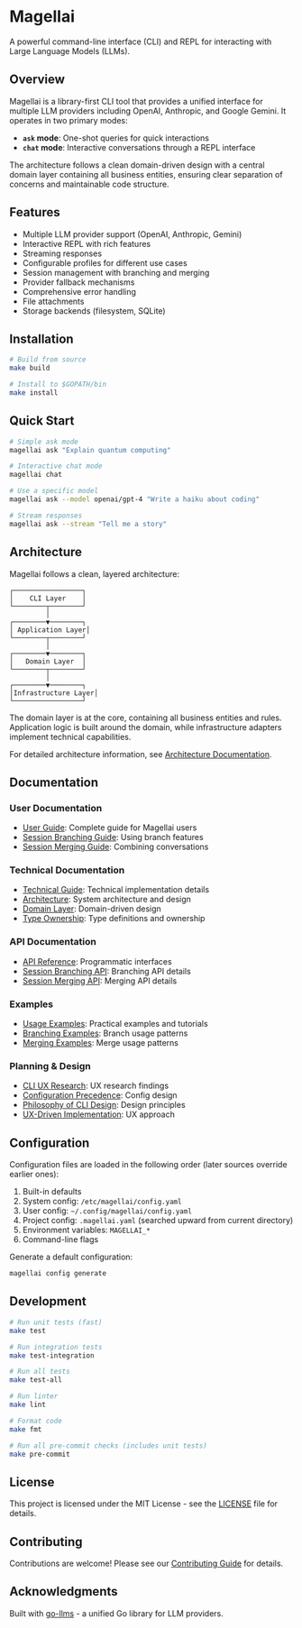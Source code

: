 # Magellai

A powerful command-line interface (CLI) and REPL for interacting with Large Language Models (LLMs).

## Overview

Magellai is a library-first CLI tool that provides a unified interface for multiple LLM providers including OpenAI, Anthropic, and Google Gemini. It operates in two primary modes:

- **`ask` mode**: One-shot queries for quick interactions
- **`chat` mode**: Interactive conversations through a REPL interface

The architecture follows a clean domain-driven design with a central domain layer containing all business entities, ensuring clear separation of concerns and maintainable code structure.

## Features

- Multiple LLM provider support (OpenAI, Anthropic, Gemini)
- Interactive REPL with rich features
- Streaming responses
- Configurable profiles for different use cases
- Session management with branching and merging
- Provider fallback mechanisms
- Comprehensive error handling
- File attachments
- Storage backends (filesystem, SQLite)

## Installation

```bash
# Build from source
make build

# Install to $GOPATH/bin
make install
```

## Quick Start

```bash
# Simple ask mode
magellai ask "Explain quantum computing"

# Interactive chat mode
magellai chat

# Use a specific model
magellai ask --model openai/gpt-4 "Write a haiku about coding"

# Stream responses
magellai ask --stream "Tell me a story"
```

## Architecture

Magellai follows a clean, layered architecture:

```
┌─────────────────┐
│    CLI Layer    │
└────────┬────────┘
         │
┌────────▼────────┐
│ Application Layer│
└────────┬────────┘
         │
┌────────▼────────┐
│   Domain Layer  │
└────────┬────────┘
         │
┌────────▼────────┐
│Infrastructure Layer│
└─────────────────┘
```

The domain layer is at the core, containing all business entities and rules. Application logic is built around the domain, while infrastructure adapters implement technical capabilities.

For detailed architecture information, see [Architecture Documentation](docs/technical/architecture.md).

## Documentation

### User Documentation

- [User Guide](docs/user-guide/README.md): Complete guide for Magellai users
- [Session Branching Guide](docs/user-guide/session-branching-guide.md): Using branch features
- [Session Merging Guide](docs/user-guide/session-merging-guide.md): Combining conversations

### Technical Documentation

- [Technical Guide](docs/technical/README.md): Technical implementation details
- [Architecture](docs/technical/architecture.md): System architecture and design
- [Domain Layer](docs/technical/domain-layer-architecture.md): Domain-driven design
- [Type Ownership](docs/technical/type-ownership.md): Type definitions and ownership

### API Documentation

- [API Reference](docs/api/README.md): Programmatic interfaces
- [Session Branching API](docs/api/session-branching-api.md): Branching API details
- [Session Merging API](docs/api/session-merging-api.md): Merging API details

### Examples

- [Usage Examples](docs/examples/README.md): Practical examples and tutorials
- [Branching Examples](docs/examples/branching-examples.md): Branch usage patterns
- [Merging Examples](docs/examples/merging-examples.md): Merge usage patterns

### Planning & Design

- [CLI UX Research](docs/planning/cli-ux-research-chatgpt-o3.md): UX research findings
- [Configuration Precedence](docs/planning/configuration-precedence.md): Config design
- [Philosophy of CLI Design](docs/planning/philosophy-cmdline.md): Design principles
- [UX-Driven Implementation](docs/planning/ux-driven-implementation.md): UX approach

## Configuration

Configuration files are loaded in the following order (later sources override earlier ones):

1. Built-in defaults
2. System config: `/etc/magellai/config.yaml`
3. User config: `~/.config/magellai/config.yaml`
4. Project config: `.magellai.yaml` (searched upward from current directory)
5. Environment variables: `MAGELLAI_*`
6. Command-line flags

Generate a default configuration:

```bash
magellai config generate
```

## Development

```bash
# Run unit tests (fast)
make test

# Run integration tests
make test-integration

# Run all tests
make test-all

# Run linter
make lint

# Format code
make fmt

# Run all pre-commit checks (includes unit tests)
make pre-commit
```

## License

This project is licensed under the MIT License - see the [LICENSE](LICENSE) file for details.

## Contributing

Contributions are welcome! Please see our [Contributing Guide](CONTRIBUTING.md) for details.

## Acknowledgments

Built with [go-llms](https://github.com/lexlapax/go-llms) - a unified Go library for LLM providers.